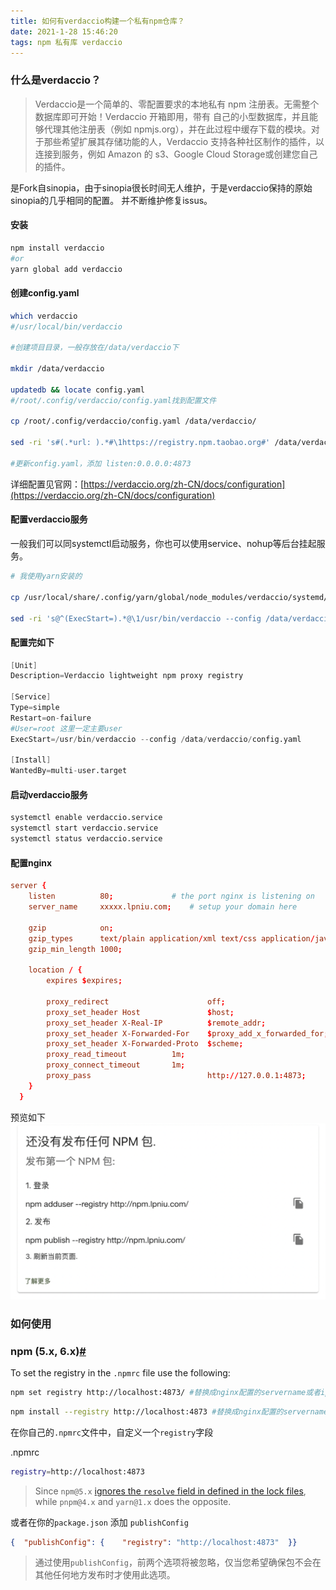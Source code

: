 ```yaml
---
title: 如何有verdaccio构建一个私有npm仓库？
date: 2021-1-28 15:46:20
tags: npm 私有库 verdaccio
---
```


### 什么是verdaccio？

> Verdaccio是一个简单的、零配置要求的本地私有 npm 注册表。无需整个数据库即可开始！Verdaccio 开箱即用，带有 自己的小型数据库，并且能够代理其他注册表（例如 npmjs.org），并在此过程中缓存下载的模块。对于那些希望扩展其存储功能的人，Verdaccio 支持各种社区制作的插件，以连接到服务，例如 Amazon 的 s3、Google Cloud Storage或创建您自己的插件。

是Fork自sinopia，由于sinopia很长时间无人维护，于是verdaccio保持的原始sinopia的几乎相同的配置。 并不断维护修复issus。

#### 安装

```sh
npm install verdaccio
#or
yarn global add verdaccio
```

#### 创建config.yaml

```sh
which verdaccio
#/usr/local/bin/verdaccio

#创建项目目录，一般存放在/data/verdaccio下

mkdir /data/verdaccio

updatedb && locate config.yaml
#/root/.config/verdaccio/config.yaml找到配置文件

cp /root/.config/verdaccio/config.yaml /data/verdaccio/

sed -ri 's#(.*url: ).*#\1https://registry.npm.taobao.org#' /data/verdaccio/config.yaml

#更新config.yaml，添加 listen:0.0.0.0:4873

```

详细配置见官网：[https://verdaccio.org/zh-CN/docs/configuration](https://verdaccio.org/zh-CN/docs/configuration)

#### 配置verdaccio服务

一般我们可以同systemctl启动服务，你也可以使用service、nohup等后台挂起服务。
```sh
# 我使用yarn安装的

cp /usr/local/share/.config/yarn/global/node_modules/verdaccio/systemd/verdaccio.service /etc/systemd/system/verdaccio.service

sed -ri 's@^(ExecStart=).*@\1/usr/bin/verdaccio --config /data/verdaccio/config.yaml@' !$
```

#### 配置完如下

```s
[Unit]
Description=Verdaccio lightweight npm proxy registry

[Service]
Type=simple
Restart=on-failure
#User=root 这里一定主要user
ExecStart=/usr/bin/verdaccio --config /data/verdaccio/config.yaml

[Install]
WantedBy=multi-user.target

```

#### 启动verdaccio服务

```sh
systemctl enable verdaccio.service
systemctl start verdaccio.service
systemctl status verdaccio.service
```

#### 配置nginx

```conf
server {
    listen          80;             # the port nginx is listening on
    server_name     xxxxx.lpniu.com;    # setup your domain here

    gzip            on;
    gzip_types      text/plain application/xml text/css application/javascript;
    gzip_min_length 1000;

    location / {
        expires $expires;

        proxy_redirect                      off;
        proxy_set_header Host               $host;
        proxy_set_header X-Real-IP          $remote_addr;
        proxy_set_header X-Forwarded-For    $proxy_add_x_forwarded_for;
        proxy_set_header X-Forwarded-Proto  $scheme;
        proxy_read_timeout          1m;
        proxy_connect_timeout       1m;
        proxy_pass                          http://127.0.0.1:4873;
    }
  }
```

预览如下
![WechatIMG23](https://github.com/kukuyuhai/walker/blob/master/source/images/WechatIMG23.png)

### 如何使用

### npm (5.x, 6.x)[#](https://verdaccio.org/zh-CN/docs/cli-registry#npm-5x-6x)

To set the registry in the `.npmrc` file use the following:

```bash
npm set registry http://localhost:4873/ #替换成nginx配置的servername或者ip
```

```bash
npm install --registry http://localhost:4873 #替换成nginx配置的servername或者ip
```

在你自己的`.npmrc`文件中，自定义一个`registry`字段

.npmrc

```bash
registry=http://localhost:4873
```


> Since `npm@5.x` [ignores the `resolve` field in defined in the lock files](https://medium.com/verdaccio/verdaccio-and-deterministic-lock-files-5339d82d611e), while `pnpm@4.x` and `yarn@1.x` does the opposite.

或者在你的`package.json` 添加 `publishConfig`

```json
{  "publishConfig": {    "registry": "http://localhost:4873"  }}
```

> 通过使用`publishConfig`，前两个选项将被忽略，仅当您希望确保包不会在其他任何地方发布时才使用此选项。

